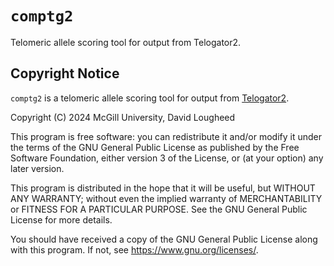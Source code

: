 # `comptg2`

Telomeric allele scoring tool for output from Telogator2.


## Copyright Notice

`comptg2` is a telomeric allele scoring tool for output from [Telogator2](https://github.com/zstephens/telogator2).

Copyright (C) 2024  McGill University, David Lougheed

This program is free software: you can redistribute it and/or modify
it under the terms of the GNU General Public License as published by
the Free Software Foundation, either version 3 of the License, or
(at your option) any later version.

This program is distributed in the hope that it will be useful,
but WITHOUT ANY WARRANTY; without even the implied warranty of
MERCHANTABILITY or FITNESS FOR A PARTICULAR PURPOSE.  See the
GNU General Public License for more details.

You should have received a copy of the GNU General Public License
along with this program.  If not, see <https://www.gnu.org/licenses/>.
